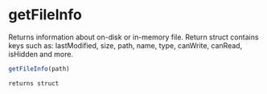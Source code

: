 # getFileInfo

Returns information about on-disk or in-memory file. Return struct contains keys such as: lastModified, size, path, name, type, canWrite, canRead, isHidden and more.

```javascript
getFileInfo(path)
```

```javascript
returns struct
```
